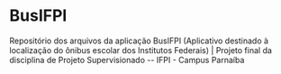 # BusIFPI
Repositório dos arquivos da aplicação BusIFPI (Aplicativo destinado à localização do ônibus escolar dos Institutos Federais) | Projeto final da disciplina de Projeto Supervisionado -- IFPI - Campus Parnaíba
